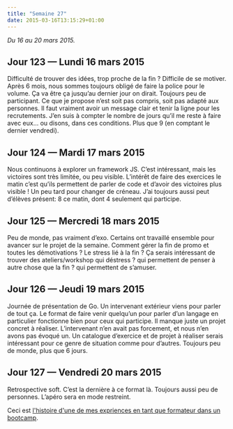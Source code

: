 ```yaml
---
title: "Semaine 27"
date: 2015-03-16T13:15:29+01:00
---
```


*Du 16 au 20 mars 2015.*

Jour 123 — Lundi 16 mars 2015
-----------------------------

Difficulté de trouver des idées, trop proche de la fin ? Difficile de se
motiver. Après 6 mois, nous sommes toujours obligé de faire la police
pour le volume. Ça va être ça jusqu’au dernier jour on dirait. Toujours
peu de participant. Ce que je propose n’est soit pas compris, soit pas
adapté aux personnes. Il faut vraiment avoir un message clair et tenir
la ligne pour les recrutements. J’en suis à compter le nombre de jours
qu’il me reste à faire avec eux… ou disons, dans ces conditions. Plus
que 9 (en comptant le dernier vendredi).

Jour 124 — Mardi 17 mars 2015
-----------------------------

Nous continuons à explorer un framework JS. C’est intéressant, mais les
victoires sont très limitée, ou peu visible. L’intérêt de faire des
exercices le matin c’est qu’ils permettent de parler de code et d’avoir
des victoires plus visible ! Un peu tard pour changer de créneau. J’ai
toujours aussi peut d’élèves présent: 8 ce matin, dont 4 seulement qui
participe.

Jour 125 — Mercredi 18 mars 2015
--------------------------------

Peu de monde, pas vraiment d’exo. Certains ont travaillé ensemble pour
avancer sur le projet de la semaine. Comment gérer la fin de promo et
toutes les démotivations ? Le stress lié à la fin ? Ça serais
intéressant de trouver des ateliers/workshop qui déstress ? qui
permettent de penser à autre chose que la fin ? qui permettent de
s’amuser.

Jour 126 — Jeudi 19 mars 2015
-----------------------------

Journée de présentation de Go. Un intervenant extérieur viens pour
parler de tout ça. Le format de faire venir quelqu’un pour parler d’un
langage en particulier fonctionne bien pour ceux qui participe. Il
manque juste un projet concret à réaliser. L’intervenant n’en avait pas
forcement, et nous n’en avons pas évoqué un. Un catalogue d’exercice et
de projet à réaliser serais intéressant pour ce genre de situation comme
pour d’autres. Toujours peu de monde, plus que 6 jours.

Jour 127 — Vendredi 20 mars 2015
--------------------------------

Retrospective soft. C’est la dernière à ce format là. Toujours aussi peu
de personnes. L’apéro sera en mode restreint.

Ceci est [l'histoire d'une de mes expriences en tant que formateur dans
un bootcamp](https://yaf.github.io/journal-d-un-formateur-en-2015/).

